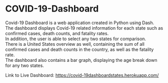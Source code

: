 # COVID-19-Dashboard
Covid-19 Dashboard is a web application created in Python using Dash.<br/>
The dashboard displays Covid-19 related information for each state such as confirmed cases, death counts, and fatality rates. <br/>
In addition, the user is able to select any two states for comparison.<br/>
There is a United States overview as well, containing the sum of all confirmed cases and death counts in the country, as well as the fatality rate.<br/>
The dashboard also contains a bar graph, displaying the age break down for any two states.<br/>

Link to Live Dashboard: https://covid-19dashboardstates.herokuapp.com/


